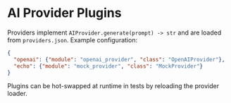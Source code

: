 # AI Provider Plugins

Providers implement `AIProvider.generate(prompt) -> str` and are loaded from
`providers.json`. Example configuration:

```json
{
  "openai": {"module": "openai_provider", "class": "OpenAIProvider"},
  "echo": {"module": "mock_provider", "class": "MockProvider"}
}
```

Plugins can be hot-swapped at runtime in tests by reloading the provider loader.

